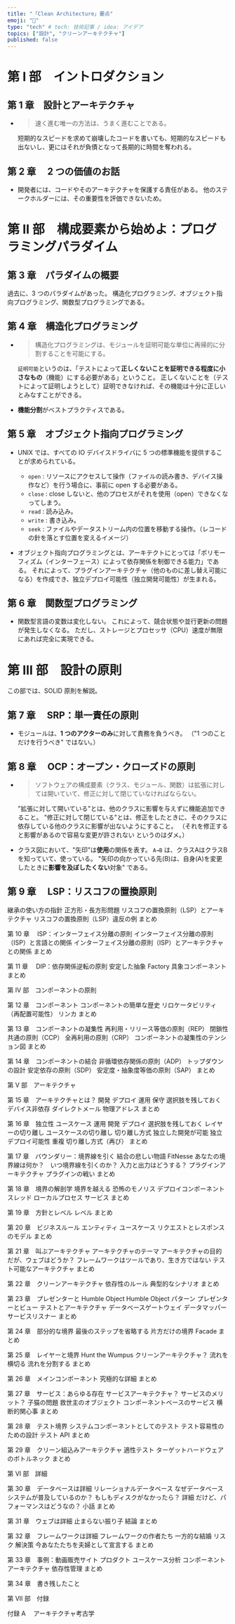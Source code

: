 ```yaml
---
title: "「Clean Architecture」要点"
emoji: "💠"
type: "tech" # tech: 技術記事 / idea: アイデア
topics: ["設計", "クリーンアーキテクチャ"]
published: false
---
```


# 第 I 部　イントロダクション

## 第 1 章　設計とアーキテクチャ

- > 速く進む唯一の方法は、うまく進むことである。

  短期的なスピードを求めて崩壊したコードを書いても、短期的なスピードも出ないし、更にはそれが負債となって長期的に時間を奪われる。

## 第 2 章　 2 つの価値のお話

- 開発者には、コードやそのアーキテクチャを保護する責任がある。
  他のステークホルダーには、その重要性を評価できないため。

# 第 II 部　構成要素から始めよ：プログラミングパラダイム

## 第 3 章　パラダイムの概要

過去に、3 つのパラダイムがあった。
構造化プログラミング、オブジェクト指向プログラミング、関数型プログラミングである。

## 第 4 章　構造化プログラミング

- > 構造化プログラミングは、モジュールを証明可能な単位に再帰的に分割することを可能にする。

  `証明可能`というのは、「テストによって**正しくないことを証明できる程度に小さなもの**（機能）にする必要がある」ということ。
  正しくないことを（テストによって証明しようとして）証明できなければ、その機能は十分に正しいとみなすことができる。

- **機能分割**がベストプラクティスである。

## 第 5 章　オブジェクト指向プログラミング

- UNIX では、すべての IO デバイスドライバに 5 つの標準機能を提供することが求められている。

  - `open` : リソースにアクセスして操作（ファイルの読み書き、デバイス操作など）を行う場合に、事前に open する必要がある。
  - `close` : close しないと、他のプロセスがそれを使用（open）できなくなってしまう。
  - `read` : 読み込み。
  - `write` : 書き込み。
  - `seek` : ファイルやデータストリーム内の位置を移動する操作。（レコードの針を落とす位置を変えるイメージ）

- オブジェクト指向プログラミングとは、アーキテクトにとっては「ポリモーフィズム（インターフェース）によって依存関係を制御できる能力」である。
  それによって、プラグインアーキテクチャ（他のものに差し替え可能になる）を作成でき、独立デプロイ可能性（独立開発可能性）が生まれる。

## 第 6 章　関数型プログラミング

- 関数型言語の変数は変化しない。
  これによって、競合状態や並行更新の問題が発生しなくなる。
  ただし、ストレージとプロセッサ（CPU）速度が無限にあれば完全に実現できる。

# 第 III 部　設計の原則

この部では、SOLID 原則を解説。

## 第 7 章　 SRP：単一責任の原則

- モジュールは、**1 つのアクターのみ**に対して責務を負うべき。
  （"1 つのことだけを行うべき" ではない。）

## 第 8 章　 OCP：オープン・クローズドの原則

- > ソフトウェアの構成要素（クラス、モジュール、関数）は拡張に対しては開いていて、修正に対して閉じていなければならない。

  "拡張に対して開いている"とは、他のクラスに影響を与えずに機能追加できること。
  "修正に対して閉じている"とは、修正をしたときに、そのクラスに依存している他のクラスに影響が出ないようにすること。
  （それを修正すると影響があるので容易な変更が許されない というのはダメ。）

- クラス図において、"矢印"は**使用**の関係を表す。
  `A→B` は、クラスAはクラスBを知っていて、使っている。
  "矢印の向かっている先(B)は、自身(A)を変更したときに**影響を及ぼしたくない**対象" である。

## 第 9 章　 LSP：リスコフの置換原則
継承の使い方の指針
正方形・長方形問題
リスコフの置換原則（LSP）とアーキテクチャ
リスコフの置換原則（LSP）違反の例
まとめ

第 10 章　 ISP：インターフェイス分離の原則
インターフェイス分離の原則（ISP）と言語との関係
インターフェイス分離の原則（ISP）とアーキテクチャとの関係
まとめ

第 11 章　 DIP：依存関係逆転の原則
安定した抽象
Factory
具象コンポーネント
まとめ

第 IV 部　コンポーネントの原則

第 12 章　コンポーネント
コンポーネントの簡単な歴史
リロケータビリティ（再配置可能性）
リンカ
まとめ

第 13 章　コンポーネントの凝集性
再利用・リリース等価の原則（REP）
閉鎖性共通の原則（CCP）
全再利用の原則（CRP）
コンポーネントの凝集性のテンション図
まとめ

第 14 章　コンポーネントの結合
非循環依存関係の原則（ADP）
トップダウンの設計
安定依存の原則（SDP）
安定度・抽象度等価の原則（SAP）
まとめ

第 V 部　アーキテクチャ

第 15 章　アーキテクチャとは？
開発
デプロイ
運用
保守
選択肢を残しておく
デバイス非依存
ダイレクトメール
物理アドレス
まとめ

第 16 章　独立性
ユースケース
運用
開発
デプロイ
選択肢を残しておく
レイヤーの切り離し
ユースケースの切り離し
切り離し方式
独立した開発が可能
独立デプロイ可能性
重複
切り離し方式（再び）
まとめ

第 17 章　バウンダリー：境界線を引く
結合の悲しい物語
FitNesse
あなたの境界線は何か？　いつ境界線を引くのか？
入力と出力はどうする？
プラグインアーキテクチャ
プラグインの戦い
まとめ

第 18 章　境界の解剖学
境界を越える
恐怖のモノリス
デプロイコンポーネント
スレッド
ローカルプロセス
サービス
まとめ

第 19 章　方針とレベル
レベル
まとめ

第 20 章　ビジネスルール
エンティティ
ユースケース
リクエストとレスポンスのモデル
まとめ

第 21 章　叫ぶアーキテクチャ
アーキテクチャのテーマ
アーキテクチャの目的
だが、ウェブはどうか？
フレームワークはツールであり、生き方ではない
テスト可能なアーキテクチャ
まとめ

第 22 章　クリーンアーキテクチャ
依存性のルール
典型的なシナリオ
まとめ

第 23 章　プレゼンターと Humble Object
Humble Object パターン
プレゼンターとビュー
テストとアーキテクチャ
データベースゲートウェイ
データマッパー
サービスリスナー
まとめ

第 24 章　部分的な境界
最後のステップを省略する
片方だけの境界
Facade
まとめ

第 25 章　レイヤーと境界
Hunt the Wumpus
クリーンアーキテクチャ？
流れを横切る
流れを分割する
まとめ

第 26 章　メインコンポーネント
究極的な詳細
まとめ

第 27 章　サービス：あらゆる存在
サービスアーキテクチャ？
サービスのメリット？
子猫の問題
救世主のオブジェクト
コンポーネントベースのサービス
横断的関心事
まとめ

第 28 章　テスト境界
システムコンポーネントとしてのテスト
テスト容易性のための設計
テスト API
まとめ

第 29 章　クリーン組込みアーキテクチャ
適性テスト
ターゲットハードウェアのボトルネック
まとめ

第 VI 部　詳細

第 30 章　データベースは詳細
リレーショナルデータベース
なぜデータベースシステムが普及しているのか？
もしもディスクがなかったら？
詳細
だけど、パフォーマンスはどうなの？
小話
まとめ

第 31 章　ウェブは詳細
止まらない振り子
結論
まとめ

第 32 章　フレームワークは詳細
フレームワークの作者たち
一方的な結婚
リスク
解決策
今あなたたちを夫婦として宣言する
まとめ

第 33 章　事例：動画販売サイト
プロダクト
ユースケース分析
コンポーネントアーキテクチャ
依存性管理
まとめ

第 34 章　書き残したこと

第 VII 部　付録

付録 A 　アーキテクチャ考古学
